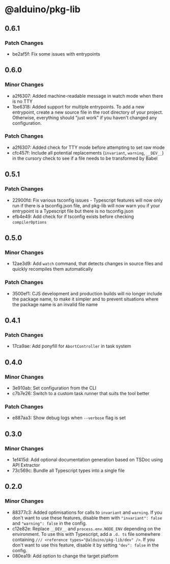 # @alduino/pkg-lib

## 0.6.1

### Patch Changes

-   be2af5f: Fix some issues with entrypoints

## 0.6.0

### Minor Changes

-   a2f6307: Added machine-readable message in watch mode when there is no TTY
-   1be6318: Added support for multiple entrypoints. To add a new entrypoint, create a new source file in the root directory of your
    project. Otherwise, everything should "just work" if you haven't changed any configuration.

### Patch Changes

-   a2f6307: Added check for TTY mode before attempting to set raw mode
-   cfc457f: Include all potential replacements (`invariant`, `warning`, `__DEV__`) in the cursory check to see if a file needs to be transformed by Babel

## 0.5.1

### Patch Changes

-   22900fd: Fix various tsconfig issues - Typescript features will now only run if there is a tsconfig.json file,
    and pkg-lib will now warn you if your entrypoint is a Typescript file but there is no tsconfig.json
-   efb4e49: Add check for if tsconfig exists before checking `compilerOptions`

## 0.5.0

### Minor Changes

-   12ae3d9: Add `watch` command, that detects changes in source files and quickly recompiles them automatically

### Patch Changes

-   3500ef1: CJS development and production builds will no longer include the package name, to make it simpler and to prevent situations where the package name is an invalid file name

## 0.4.1

### Patch Changes

-   17ca9ae: Add ponyfill for `AbortController` in task system

## 0.4.0

### Minor Changes

-   3e910ab: Set configuration from the CLI
-   c7b7e26: Switch to a custom task runner that suits the tool better

### Patch Changes

-   e887aa3: Show debug logs when `--verbose` flag is set

## 0.3.0

### Minor Changes

-   1ef415d: Add optional documentation generation based on TSDoc using API Extractor
-   73c569c: Bundle all Typescript types into a single file

## 0.2.0

### Minor Changes

-   88377c3: Added optimisations for calls to `invariant` and `warning`. If you don't want to use these features, disable them
    with `"invariant": false` and `"warning": false` in the config.
-   c12e82e: Replace `__DEV__` and `process.env.NODE_ENV` depending on the environment. To use this with Typescript, add a
    `.d. ts` file somewhere containing `/// <reference types="@alduino/pkg-lib/dev" />`. If you don't want to use this
    feature, disable it by setting `"dev": false` in the config.
-   080ea19: Add option to change the target platform
